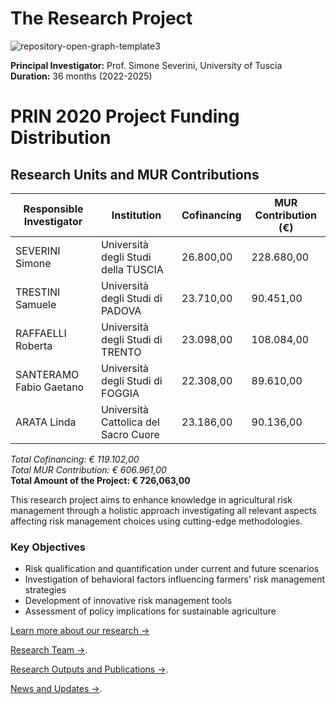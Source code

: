 # The Research Project

![repository-open-graph-template3](https://github.com/user-attachments/assets/bd7c9937-4535-4d89-be69-36d331d3b0d8)



**Principal Investigator:** Prof. Simone Severini, University of Tuscia  
**Duration:** 36 months (2022-2025)  

# PRIN 2020 Project Funding Distribution

## Research Units and MUR Contributions

| Responsible Investigator | Institution | Cofinancing | MUR Contribution (€) |
|--------------------------|-------------|----------------|---------------------|
| SEVERINI Simone | Università degli Studi della TUSCIA |26.800,00| 228.680,00 |
| TRESTINI Samuele | Università degli Studi di PADOVA | 23.710,00 | 90.451,00 |
| RAFFAELLI Roberta | Università degli Studi di TRENTO | 23.098,00 |108.084,00 |
| SANTERAMO Fabio Gaetano | Università degli Studi di FOGGIA | 22.308,00 | 89.610,00 |
| ARATA Linda | Università Cattolica del Sacro Cuore | 23.186,00 | 90.136,00 |

*Total Cofinancing: € 119.102,00*\
*Total MUR Contribution: € 606.961,00*\
**Total Amount of the Project: € 726,063,00**

This research project aims to enhance knowledge in agricultural risk management through a holistic approach investigating all relevant aspects affecting risk management choices using cutting-edge methodologies.

### Key Objectives

- Risk qualification and quantification under current and future scenarios
- Investigation of behavioral factors influencing farmers' risk management strategies
- Development of innovative risk management tools
- Assessment of policy implications for sustainable agriculture

[Learn more about our research →](SUS-Risk/about/team.md)

[Research Team →](about/team.md).

[Research Outputs and Publications →](research/publications.md).

[News and Updates →](news/updates.md).


